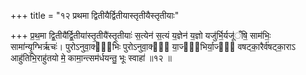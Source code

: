+++
title = "१२ प्रथमा द्वितीयैर्द्वितीयास्तृतीयैस्तृतीयाः"

+++
प्र॒थ॒मा द्वि॒तीयै॑र्द्वि॒तीया॑स्तृ॒तीयै॑स्तृ॒तीयाः॑ स॒त्येन॑ स॒त्यं य॒ज्ञेन॑ य॒ज्ञो यजु॑र्भि॒र्यजू॑ँषि॒ साम॑भिः॒ सामा॑न्यृ॒ग्भिर्ऋचः॑। पुरोऽनुवा॒क्या᳖भिः पुरोऽनुवा॒क्या᳖ या॒ज्या᳖भिर्या॒ज्या᳖ वषट्का॒रैर्व॑षट्का॒राऽ आहु॑तिभि॒राहु॑तयो मे॒ कामा॒न्त्सम॑र्धयन्तु॒ भूः स्वाहा॑ ॥१२ ॥